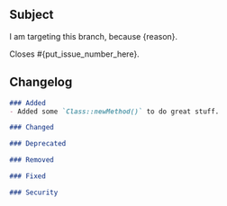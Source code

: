 <!-- THE PR TEMPLATE IS NOT AN OPTION. DO NOT DELETE IT, MAKE SURE YOU READ AND EDIT IT! -->
## Subject

<!-- Describe your Pull Request content here -->

<!--
    Show us you choose the right branch.
    Different branches are used for different things :
    - 5.x is for everything backwards compatible, like patches, features and deprecation notices
    - 6.x is for deprecation removals and other changes that cannot be done without a BC-break
    More details here: https://github.com/sonata-project/SonataUserBundle/blob/5.x/CONTRIBUTING.md#base-branch
-->
I am targeting this branch, because {reason}.

<!--
    Specify which issues will be fixed/closed.
    Remove it if this is not related.
-->

Closes #{put_issue_number_here}.

## Changelog

<!-- MANDATORY
    Fill the changelog part inside the code block.
    Follow this schema: http://keepachangelog.com/
    This will end up on https://github.com/sonata-project/SonataUserBundle/releases,
    please keep it short and clear and to the point
-->

<!--
    If you are updating something that doesn't require
    a release, you can delete the whole "Changelog" section.
    (eg. update to docs, tests)
-->

<!-- REMOVE EMPTY SECTIONS -->
```markdown
### Added
- Added some `Class::newMethod()` to do great stuff.

### Changed

### Deprecated

### Removed

### Fixed

### Security
```

<!--
    If this is a work in progress, uncomment the "To do" section.
    You can add as many tasks as you want.
    If some are not relevant, just remove them.
-->
<!--
## To do

- [ ] Update the tests;
- [ ] Update the documentation;
- [ ] Add an upgrade note.
-->
